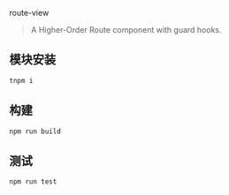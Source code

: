 route-view

> A Higher-Order Route component with guard hooks.

## 模块安装

```bash
tnpm i
```

## 构建

```bash
npm run build
```

## 测试

```bash
npm run test
```
